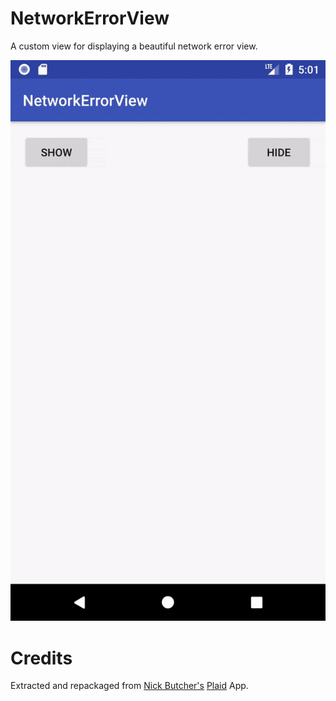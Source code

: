 # NetworkErrorView
A custom view for displaying a beautiful network error view.

![Alt text](screenShots/1.gif?raw=true)


# Credits

Extracted and repackaged from [Nick Butcher's](https://github.com/nickbutcher) [Plaid](https://github.com/nickbutcher/plaid) App.
